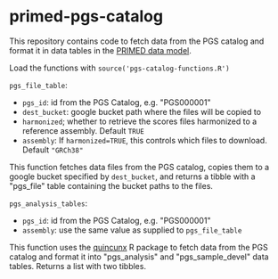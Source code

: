 # primed-pgs-catalog

This repository contains code to fetch data from the PGS catalog and format it 
in data tables in the [PRIMED data model](https://github.com/UW-GAC/primed_data_models).

Load the functions with `source('pgs-catalog-functions.R')`

`pgs_file_table`: 
- `pgs_id`: id from the PGS Catalog, e.g. "PGS000001"
- `dest_bucket`: google bucket path where the files will be copied to
- `harmonized`; whether to retrieve the scores files harmonized to a reference assembly. Default `TRUE`
- `assembly`: If `harmonized=TRUE`, this controls which files to download. Default `"GRCh38"`

This function fetches data files from the PGS catalog, copies them to a google 
bucket specified by `dest_bucket`, and returns a tibble with a "pgs_file" table 
containing the bucket paths to the files.

`pgs_analysis_tables`:
- `pgs_id`: id from the PGS Catalog, e.g. "PGS000001"
- `assembly`: use the same value as supplied to `pgs_file_table`

This function uses the [quincunx](https://github.com/maialab/quincunx) R package 
to fetch data from the PGS catalog and format it into "pgs_analysis" and
"pgs_sample_devel" data tables. Returns a list with two tibbles.
